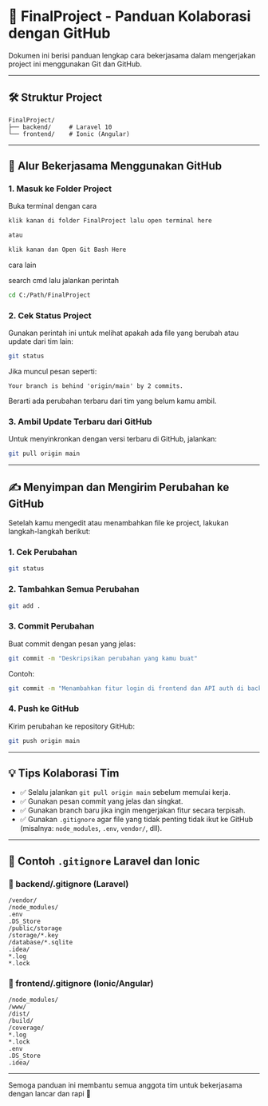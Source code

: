 # 📁 FinalProject - Panduan Kolaborasi dengan GitHub

Dokumen ini berisi panduan lengkap cara bekerjasama dalam mengerjakan project ini menggunakan Git dan GitHub.

---

## 🛠️ Struktur Project

```
FinalProject/
├── backend/     # Laravel 10
└── frontend/    # Ionic (Angular)
```

---

## 🔄 Alur Bekerjasama Menggunakan GitHub

### 1. Masuk ke Folder Project

Buka terminal dengan cara

```bash
klik kanan di folder FinalProject lalu open terminal here

atau

klik kanan dan Open Git Bash Here
```
cara lain

search cmd lalu jalankan perintah

```bash
cd C:/Path/FinalProject
```

### 2. Cek Status Project

Gunakan perintah ini untuk melihat apakah ada file yang berubah atau update dari tim lain:

```bash
git status
```

Jika muncul pesan seperti:

```
Your branch is behind 'origin/main' by 2 commits.
```

Berarti ada perubahan terbaru dari tim yang belum kamu ambil.

### 3. Ambil Update Terbaru dari GitHub

Untuk menyinkronkan dengan versi terbaru di GitHub, jalankan:

```bash
git pull origin main
```

---

## ✍️ Menyimpan dan Mengirim Perubahan ke GitHub

Setelah kamu mengedit atau menambahkan file ke project, lakukan langkah-langkah berikut:

### 1. Cek Perubahan

```bash
git status
```

### 2. Tambahkan Semua Perubahan

```bash
git add .
```

### 3. Commit Perubahan

Buat commit dengan pesan yang jelas:

```bash
git commit -m "Deskripsikan perubahan yang kamu buat"
```

Contoh:

```bash
git commit -m "Menambahkan fitur login di frontend dan API auth di backend"
```

### 4. Push ke GitHub

Kirim perubahan ke repository GitHub:

```bash
git push origin main
```

---

## 💡 Tips Kolaborasi Tim

- ✅ Selalu jalankan `git pull origin main` sebelum memulai kerja.
- ✅ Gunakan pesan commit yang jelas dan singkat.
- ✅ Gunakan branch baru jika ingin mengerjakan fitur secara terpisah.
- ✅ Gunakan `.gitignore` agar file yang tidak penting tidak ikut ke GitHub (misalnya: `node_modules`, `.env`, `vendor/`, dll).

---

## 🧹 Contoh `.gitignore` Laravel dan Ionic

### 📂 backend/.gitignore (Laravel)

```
/vendor/
/node_modules/
.env
.DS_Store
/public/storage
/storage/*.key
/database/*.sqlite
.idea/
*.log
*.lock
```

### 📂 frontend/.gitignore (Ionic/Angular)

```
/node_modules/
/www/
/dist/
/build/
/coverage/
*.log
*.lock
.env
.DS_Store
.idea/
```

---

Semoga panduan ini membantu semua anggota tim untuk bekerjasama dengan lancar dan rapi 🚀